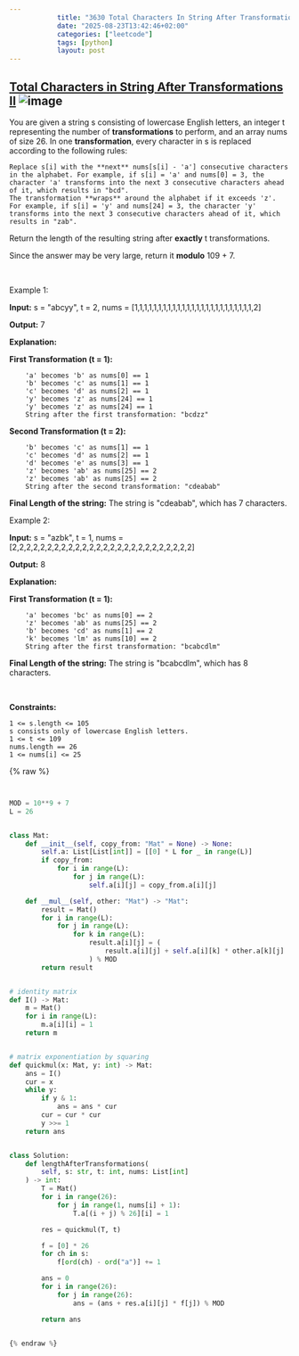 ```yaml
---
            title: "3630 Total Characters In String After Transformations Ii"
            date: "2025-08-23T13:42:46+02:00"
            categories: ["leetcode"]
            tags: [python]
            layout: post
---
```

            
## [Total Characters in String After Transformations II](https://leetcode.com/problems/total-characters-in-string-after-transformations-ii) ![image](https://img.shields.io/badge/Difficulty-Hard-red)

You are given a string s consisting of lowercase English letters, an integer t representing the number of **transformations** to perform, and an array nums of size 26. In one **transformation**, every character in s is replaced according to the following rules:

	Replace s[i] with the **next** nums[s[i] - 'a'] consecutive characters in the alphabet. For example, if s[i] = 'a' and nums[0] = 3, the character 'a' transforms into the next 3 consecutive characters ahead of it, which results in "bcd".
	The transformation **wraps** around the alphabet if it exceeds 'z'. For example, if s[i] = 'y' and nums[24] = 3, the character 'y' transforms into the next 3 consecutive characters ahead of it, which results in "zab".

Return the length of the resulting string after **exactly** t transformations.

Since the answer may be very large, return it **modulo** 109 + 7.

 

Example 1:

**Input:** s = "abcyy", t = 2, nums = [1,1,1,1,1,1,1,1,1,1,1,1,1,1,1,1,1,1,1,1,1,1,1,1,1,2]

**Output:** 7

**Explanation:**

**First Transformation (t = 1):**

		'a' becomes 'b' as nums[0] == 1
		'b' becomes 'c' as nums[1] == 1
		'c' becomes 'd' as nums[2] == 1
		'y' becomes 'z' as nums[24] == 1
		'y' becomes 'z' as nums[24] == 1
		String after the first transformation: "bcdzz"

**Second Transformation (t = 2):**

		'b' becomes 'c' as nums[1] == 1
		'c' becomes 'd' as nums[2] == 1
		'd' becomes 'e' as nums[3] == 1
		'z' becomes 'ab' as nums[25] == 2
		'z' becomes 'ab' as nums[25] == 2
		String after the second transformation: "cdeabab"

**Final Length of the string:** The string is "cdeabab", which has 7 characters.

Example 2:

**Input:** s = "azbk", t = 1, nums = [2,2,2,2,2,2,2,2,2,2,2,2,2,2,2,2,2,2,2,2,2,2,2,2,2,2]

**Output:** 8

**Explanation:**

**First Transformation (t = 1):**

		'a' becomes 'bc' as nums[0] == 2
		'z' becomes 'ab' as nums[25] == 2
		'b' becomes 'cd' as nums[1] == 2
		'k' becomes 'lm' as nums[10] == 2
		String after the first transformation: "bcabcdlm"

**Final Length of the string:** The string is "bcabcdlm", which has 8 characters.

 

**Constraints:**

	1 <= s.length <= 105
	s consists only of lowercase English letters.
	1 <= t <= 109
	nums.length == 26
	1 <= nums[i] <= 25

{% raw %}


```python


MOD = 10**9 + 7
L = 26


class Mat:
    def __init__(self, copy_from: "Mat" = None) -> None:
        self.a: List[List[int]] = [[0] * L for _ in range(L)]
        if copy_from:
            for i in range(L):
                for j in range(L):
                    self.a[i][j] = copy_from.a[i][j]

    def __mul__(self, other: "Mat") -> "Mat":
        result = Mat()
        for i in range(L):
            for j in range(L):
                for k in range(L):
                    result.a[i][j] = (
                        result.a[i][j] + self.a[i][k] * other.a[k][j]
                    ) % MOD
        return result


# identity matrix
def I() -> Mat:
    m = Mat()
    for i in range(L):
        m.a[i][i] = 1
    return m


# matrix exponentiation by squaring
def quickmul(x: Mat, y: int) -> Mat:
    ans = I()
    cur = x
    while y:
        if y & 1:
            ans = ans * cur
        cur = cur * cur
        y >>= 1
    return ans


class Solution:
    def lengthAfterTransformations(
        self, s: str, t: int, nums: List[int]
    ) -> int:
        T = Mat()
        for i in range(26):
            for j in range(1, nums[i] + 1):
                T.a[(i + j) % 26][i] = 1

        res = quickmul(T, t)

        f = [0] * 26
        for ch in s:
            f[ord(ch) - ord("a")] += 1

        ans = 0
        for i in range(26):
            for j in range(26):
                ans = (ans + res.a[i][j] * f[j]) % MOD

        return ans


{% endraw %}
```
